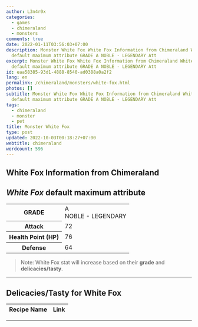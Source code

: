 ```yaml
---
author: L3n4r0x
categories:
  - games
  - chimeraland
  - monsters
comments: true
date: 2022-01-11T03:56:03+07:00
description: Monster White Fox White Fox Information from Chimeraland White Fox
  default maximum attribute GRADE A NOBLE - LEGENDARY Att
excerpt: Monster White Fox White Fox Information from Chimeraland White Fox
  default maximum attribute GRADE A NOBLE - LEGENDARY Att
id: eaa58385-93d1-4888-8540-ad0388a0a2f2
lang: en
permalink: /chimeraland/monsters/white-fox.html
photos: []
subtitle: Monster White Fox White Fox Information from Chimeraland White Fox
  default maximum attribute GRADE A NOBLE - LEGENDARY Att
tags:
  - chimeraland
  - monster
  - pet
title: Monster White Fox
type: post
updated: 2022-10-03T00:18:27+07:00
webtitle: chimeraland
wordcount: 596
---
```


<link
  rel="stylesheet"
  href="https://rawcdn.githack.com/dimaslanjaka/Web-Manajemen/870a349/css/bootstrap-5-3-0-alpha3-wrapper.css"
/>
<section id="bootstrap-wrapper">
  <div data-bs-theme="dark">
    <h2>White Fox Information from Chimeraland</h2>
    <h2 id="attribute"><i>White Fox</i> default maximum attribute</h2>
    <div class="row">
      <div class="col mb-2">
        <div class="card">
          <div class="card-body">
            <table>
              <tr>
                <th>GRADE</th>
                <td>
                  A <br /><span class="text-warning">NOBLE - LEGENDARY</span>
                </td>
              </tr>
              <tr>
                <th>Attack</th>
                <td>72</td>
              </tr>
              <tr>
                <th>Health Point (HP)</th>
                <td>76</td>
              </tr>
              <tr>
                <th>Defense</th>
                <td>64</td>
              </tr>
            </table>
          </div>
        </div>
      </div>
    </div>
    <blockquote class="bd-callout bd-callout-warning">
      Note: White Fox stat will increase based on their <b>grade</b> and
      <b>delicacies/tasty</b>.
    </blockquote>
    <hr />
    <h2 id="delicacies">Delicacies/Tasty for White Fox</h2>
    <div class="card">
      <div class="card-body">
        <div class="table-responsive">
          <table class="table table-striped">
            <thead>
              <tr>
                <th>Recipe Name</th>
                <th>Link</th>
              </tr>
            </thead>
            <tbody></tbody>
          </table>
        </div>
      </div>
    </div>
    <hr />
  </div>
</section>